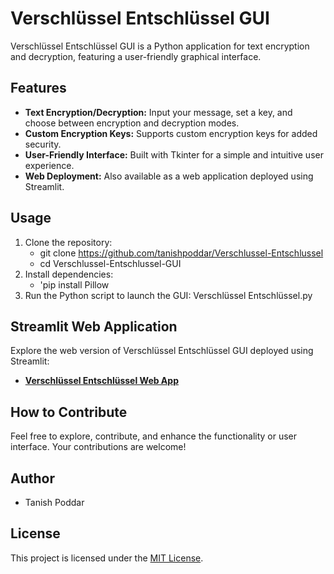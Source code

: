 # Verschlüssel Entschlüssel GUI

Verschlüssel Entschlüssel GUI is a Python application for text encryption and decryption, featuring a user-friendly graphical interface.

## Features
- **Text Encryption/Decryption:** Input your message, set a key, and choose between encryption and decryption modes.
- **Custom Encryption Keys:** Supports custom encryption keys for added security.
- **User-Friendly Interface:** Built with Tkinter for a simple and intuitive user experience.
- **Web Deployment:** Also available as a web application deployed using Streamlit.

## Usage
1. Clone the repository:
   - git clone https://github.com/tanishpoddar/Verschlussel-Entschlussel
   - cd Verschlussel-Entschlussel-GUI
2. Install dependencies:
   - 'pip install Pillow
3. Run the Python script to launch the GUI: Verschlüssel Entschlüssel.py


## Streamlit Web Application
Explore the web version of Verschlüssel Entschlüssel GUI deployed using Streamlit:
- **[Verschlüssel Entschlüssel Web App](https://verschlussel-entschlussel.streamlit.app/)**

## How to Contribute
Feel free to explore, contribute, and enhance the functionality or user interface. Your contributions are welcome!

## Author
- Tanish Poddar

## License
This project is licensed under the [MIT License](LICENSE).
